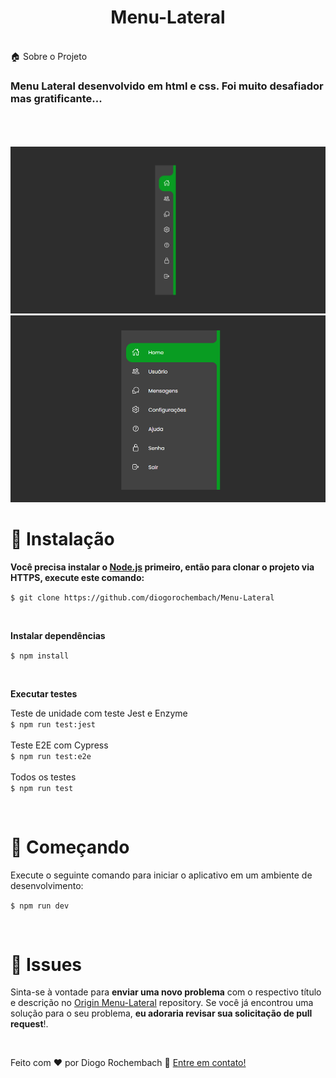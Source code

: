 <h1 align="center">
  Menu-Lateral
</h1>

<br>
🏠 Sobre o Projeto
<h3> Menu Lateral desenvolvido em html e css. Foi muito desafiador mas gratificante...</h3>
<br>
<br>
<br>
<img src="https://github.com/diogorochembach/Menu-Lateral/blob/main/assets/Menu%20Fechado.png?raw=true~" />
<img src="https://github.com/diogorochembach/Menu-Lateral/blob/main/assets/Menu%20aberto.png?raw=true" />
<br>


# :construction_worker: Instalação

**Você precisa instalar o [Node.js](https://nodejs.org/en/download/) primeiro, então para clonar o projeto via HTTPS, execute este comando:**

```$ git clone https://github.com/diogorochembach/Menu-Lateral```

<br>

**Instalar dependências**

```$ npm install```

<br>

**Executar testes**

Teste de unidade com teste Jest e Enzyme
<br>
```$ npm run test:jest```
<br>
<br>
Teste E2E com Cypress
<br>```$ npm run test:e2e```
<br>
<br>
Todos os testes
<br>
```$ npm run test```

<br>

# :runner: Começando

Execute o seguinte comando para iniciar o aplicativo em um ambiente de desenvolvimento:

```$ npm run dev```

<br>


# :bug: Issues

Sinta-se à vontade para **enviar uma novo problema** com o respectivo título e descrição no [Origin Menu-Lateral](https://github.com/diogorochembach/Menu-Lateral) repository. Se você já encontrou uma solução para o seu problema, **eu adoraria revisar sua solicitação de pull request**!.

<br>





Feito com ♥ por Diogo Rochembach :wave: [Entre em contato!](https://www.linkedin.com/in/diogorochembach/)

